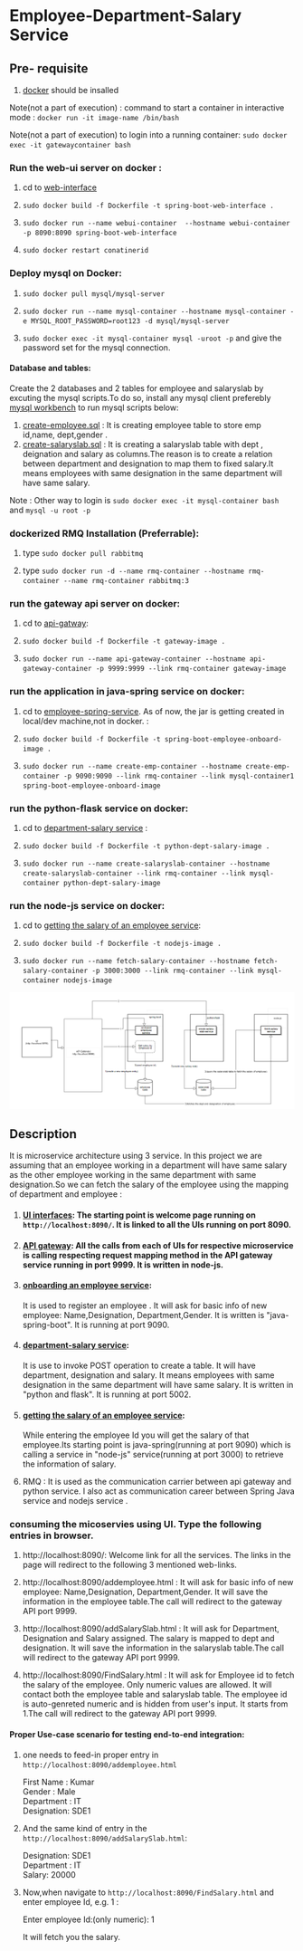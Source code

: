 
# Employee-Department-Salary Service



## Pre- requisite 
1)  [docker](https://docs.docker.com/engine/installation/) should be insalled 


Note(not a part of execution) : command to start a container in interactive mode : `docker run -it image-name /bin/bash`

Note(not a part of execution) to login into a running container: `sudo docker exec -it gatewaycontainer bash`


###  Run the web-ui server on docker :
1) cd to [web-interface](https://github.com/airavata-courses/satyamsah/tree/assignment2/assignment2/web-interfaces)

2) `sudo docker build -f Dockerfile -t spring-boot-web-interface . `

3)  `sudo docker run --name webui-container  --hostname webui-container -p 8090:8090 spring-boot-web-interface`

4) `sudo docker restart conatinerid` 


### Deploy mysql on Docker:

1) `sudo docker pull mysql/mysql-server`

2) `sudo docker run --name mysql-container --hostname mysql-container -e MYSQL_ROOT_PASSWORD=root123 -d mysql/mysql-server`

3) `sudo docker exec -it mysql-container mysql -uroot -p` and give the password set for the mysql connection.


#### Database and tables:
Create the 2 databases and 2 tables for employee and salaryslab by excuting the mysql scripts.To do so, install any mysql client preferebly [mysql workbench](https://www.mysql.com/products/workbench) to run mysql scripts below:

1) [create-employee.sql](https://github.com/airavata-courses/satyamsah/blob/master/assignment1/sqlscript/create-employee.sql) : It is creating employee table to store emp id,name, dept,gender . 
2) [create-salaryslab.sql](https://github.com/airavata-courses/satyamsah/blob/master/assignment1/sqlscript/create-salaryslab.sql) : It is creating a salaryslab table with dept , deignation and salary as columns.The reason is to create a relation between department and designation to map them to fixed salary.It means employees with same designation in the same department will have same salary.

Note : Other way to login is `sudo docker exec -it mysql-container bash` and  `mysql -u root -p`


### dockerized RMQ Installation (Preferrable):

1. type `sudo docker pull rabbitmq`

2. type `sudo docker run -d --name rmq-container --hostname rmq-container --name rmq-container rabbitmq:3`



### run the gateway api server on docker:

1) cd to [api-gatway](https://github.com/airavata-courses/satyamsah/tree/master/assignment1/gateway-api): 

2)  `sudo docker build -f Dockerfile -t gateway-image . `

3)  `sudo docker run --name api-gateway-container --hostname api-gateway-container -p 9999:9999 --link rmq-container gateway-image`






### run the application in java-spring service on docker:

1) cd to [employee-spring-service](https://github.com/airavata-courses/satyamsah/tree/assignment2/assignment2/employee-onboard-service-javaspring). As of now, the jar is getting created in local/dev machine,not in docker. :

2)  `sudo docker build -f Dockerfile -t spring-boot-employee-onboard-image . `

3)  `sudo docker run --name create-emp-container --hostname create-emp-container -p 9090:9090 --link rmq-container --link mysql-container1 spring-boot-employee-onboard-image`



### run the python-flask service on docker:

1) cd to [department-salary service](https://github.com/airavata-courses/satyamsah/tree/master/assignment1/create-deptmentandsalary-service-python) :

2)  `sudo docker build -f Dockerfile -t python-dept-salary-image . `

3)  `sudo docker run --name create-salaryslab-container --hostname create-salaryslab-container --link rmq-container --link mysql-container python-dept-salary-image`


### run the node-js service on docker:

1) cd to [getting the salary of an employee service](https://github.com/airavata-courses/satyamsah/tree/master/assignment1/fetch-salary-service-nodejs): 

2)  `sudo docker build -f Dockerfile -t nodejs-image . `

3)  `sudo docker run --name fetch-salary-container --hostname fetch-salary-container -p 3000:3000 --link rmq-container --link mysql-container nodejs-image`



![alt text](https://github.com/airavata-courses/satyamsah/blob/master/assignment1/workflowdiagram.PNG)
## Description
It is microservice architecture using 3 service. In this project we are assuming that an employee working in a department will have same salary as the other employee working in the same department with same designation.So we can fetch the salary of the employee using the mapping of department and employee :

1)  #### [UI interfaces](https://github.com/airavata-courses/satyamsah/tree/master/assignment1/web-interfaces): The starting point is welcome page running on `http://localhost:8090/`. It is linked to all the UIs running on port 8090.

2)  #### [API gateway](https://github.com/airavata-courses/satyamsah/tree/master/assignment1/gateway-api): All the calls from each of UIs for respective microservice is calling respecting request mapping method in the API gateway service running in port 9999. It is written in node-js.

3) #### [onboarding an employee service](https://github.com/airavata-courses/satyamsah/tree/master/assignment1/employee-onboard-service-javaspring): 
   It is used to register an employee . It will ask for basic info of new employee: Name,Designation, Department,Gender. It is written is "java-spring-boot". It is running at port 9090.
4) #### [department-salary service](https://github.com/airavata-courses/satyamsah/tree/master/assignment1/create-deptmentandsalary-service-python):
   It is use to invoke POST operation to create a table. It will have department, designation and salary. It means employees with same  designation in the same department will have same salary. It is written in "python and flask". It is running at port 5002.
5) #### [getting the salary of an employee service](https://github.com/airavata-courses/satyamsah/tree/master/assignment1/fetch-salary-service-nodejs): 
   While entering the employee Id you will get the salary of that employee.Its starting point is java-spring(running at port 9090) which is calling a service in "node-js" service(running at port 3000) to retrieve the information of salary.
   
6) RMQ : It is used as the communication carrier between api gateway and python service. I also act as communication career between Spring Java service and nodejs service .

### consuming the micoservies using UI. Type the following entries in browser.

1) http://localhost:8090/: Welcome link for all the services. The links in the page will redirect to the following 3 mentioned web-links.

2) http://localhost:8090/addemployee.html : It will ask for basic info of new employee: Name,Designation, Department,Gender. It will save the information in the employee table.The call will redirect to the gateway API port 9999.

3) http://localhost:8090/addSalarySlab.html : It will ask for Department, Designation and Salary assigned. The salary is mapped to dept and designation. It will save the information in the salaryslab table.The call will redirect to the gateway API port 9999.

4) http://localhost:8090/FindSalary.html : It will ask for Employee id to fetch the salary of the employee. Only numeric values are allowed. It will contact both the employee table and  salaryslab table. The employee id is auto-genreted numeric and is hidden from user's input. It starts from 1.The call will redirect to the gateway API port 9999.

#### Proper Use-case scenario for testing end-to-end integration: 

1) one needs to feed-in proper entry in `http://localhost:8090/addemployee.html`

   First Name : Kumar  
   Gender : Male  
   Department : IT  
   Designation: SDE1  

2) And the same kind of entry in the `http://localhost:8090/addSalarySlab.html`:

   Designation: SDE1  
   Department : IT  
   Salary: 20000  

3) Now,when navigate to `http://localhost:8090/FindSalary.html` and enter employee Id, e.g. 1 :

   Enter employee Id:(only numeric): 1  



   It will fetch you the salary.

